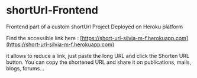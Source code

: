 # shortUrl-Frontend

Frontend part of a custom shortUrl Project
Deployed on Heroku platform 

Find the accessible link here : [https://short-url-silvia-m-f.herokuapp.com](https://short-url-silvia-m-f.herokuapp.com)

it allows to reduce a link, just paste the long URL and click the Shorten URL button. 
You can copy the shortened URL and share it on publications, mails, blogs, forums...
